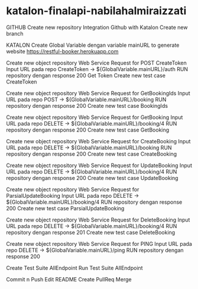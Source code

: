 # katalon-finalapi-nabilahalmiraizzati

GITHUB
Create new repository
Integration Github with Katalon
Create new branch

KATALON
Create Global Variable dengan variable mainURL to generate website https://restful-booker.herokuapp.com

Create new object repository Web Service Request for POST CreateToken
Input URL pada repo CreateToken -> ${GlobalVariable.mainURL}/auth
RUN repository dengan response 200
Get Token
Create new test case CreateToken

Create new object repository Web Service Request for GetBookingIds
Input URL pada repo POST -> ${GlobalVariable.mainURL}/booking
RUN repository dengan response 200
Create new test case BookingIds

Create new object repository Web Service Request for GetBooking
Input URL pada repo DELETE -> ${GlobalVariable.mainURL}/booking/4
RUN repository dengan response 200
Create new test case GetBooking

Create new object repository Web Service Request for CreateBooking
Input URL pada repo DELETE -> ${GlobalVariable.mainURL}/booking
RUN repository dengan response 200
Create new test case CreateBooking

Create new object repository Web Service Request for UpdateBooking
Input URL pada repo DELETE -> ${GlobalVariable.mainURL}/booking/4
RUN repository dengan response 200
Create new test case UpdateBooking

Create new object repository Web Service Request for ParsialUpdateBooking
Input URL pada repo DELETE -> ${GlobalVariable.mainURL}/booking/4
RUN repository dengan response 200
Create new test case ParsialUpdateBooking

Create new object repository Web Service Request for DeleteBooking
Input URL pada repo DELETE -> ${GlobalVariable.mainURL}/booking/4
RUN repository dengan response 201
Create new test case DeleteBooking

Create new object repository Web Service Request for PING
Input URL pada repo DELETE -> ${GlobalVariable.mainURL}/ping
RUN repository dengan response 200

Create Test Suite AllEndpoint
Run Test Suite AllEndpoint

Commit n Push
Edit README
Create PullReq
Merge
